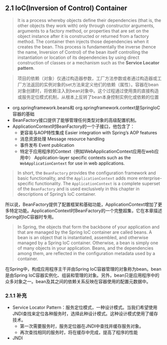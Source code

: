 ## 2.1 IoC(Inversion of Control) Container

> It is a process whereby objects define their dependencies (that is, the other objects they work with) only through constructor arguments, arguments to a factory method, or properties that are set on the object instance after it is constructed or returned from a factory method. The container then injects those dependencies when it creates the bean. This process is fundamentally the inverse (hence the name, Inversion of Control) of the bean itself controlling the instantiation or location of its dependencies by using direct construction of classes or a mechanism such as the **Service Locator pattern**.

> 项目的依赖（对象）仅通过构造器参数，工厂方法参数或者通过构造器或工厂方法返回的实例对象的set方法来定义他们的依赖（属性）。容器在bean对象创建时，将依赖注入到bean对象中。这个过程通过使用类的直接构造或服务定位模式机制，从根本上反转了bean本身控制实例化或依赖的位置

- org.springframework.beans和 org.springframework.context是SpringIoC容器的基础
- BeanFactory接口提供了能够管理任何类型对象的高级配置机制。
- ApplicationContext时BeanFactory的一个子接口，他包含了：
  - 更容易与AOP特性集成   Easier integration with Spring’s AOP features
  - 消息资源处理   Message resource handling 
  - 事件发布   Event publication
  - 特定于应用程序的Context（例如WebApplicationContext应用在web应用中）     Application-layer specific contexts such as the `WebApplicationContext` for use in web applications.

> In short, the `BeanFactory` provides the configuration framework and basic functionality, and the `ApplicationContext` adds more enterprise-specific functionality. The `ApplicationContext` is a complete superset of the `BeanFactory` and is used exclusively in this chapter in descriptions of Spring’s IoC container.

所以说，BeanFactory提供了配置框架和基础功能，ApplicationContext增加了更多特定功能。ApplicationContext时BeanFactory的一个完整超集，它在本章描述Spring的IoC容器时专用。

> In Spring, the objects that form the backbone of your application and that are managed by the Spring IoC container are called beans. A bean is an object that is instantiated, assembled, and otherwise managed by a Spring IoC container. Otherwise, a bean is simply one of many objects in your application. Beans, and the dependencies among them, are reflected in the configuration metadata used by a container.

在Spring中，构成应用程序主干并由Spring IoC容器管理的对象称为bean。bean是由Spring IoC容器实例化、组装和管理的对象。另外，bean只是应用程序中的众多对象之一。bean及其之间的依赖关系反映在容器使用的配置元数据中。

### 2.1.1 补充

- Service Locator Pattern：服务定位模式，一种设计模式。当我们希望使用JNDI查找来定位各种服务时，选择此种设计模式。这种设计模式使用了缓存技术。
  - 第一次需要服务时，服务定位器在JNDI中查找并缓存服务对象。
  - 再次查找相同的服务时，将在缓存中完成，提高了程序的性能
- JNDI